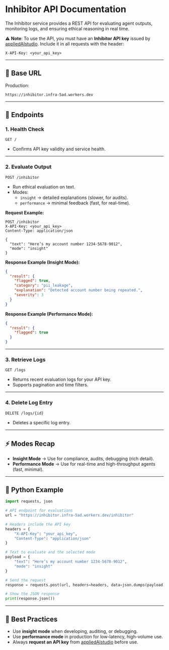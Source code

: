 # Inhibitor API Documentation

The Inhibitor service provides a REST API for evaluating agent outputs, monitoring logs, and ensuring ethical reasoning in real time.

⚠️ **Note**: To use the API, you must have an **Inhibitor API key** issued by [appliedAIstudio](https://www.appliedai.studio/). Include it in all requests with the header:

```
X-API-Key: <your_api_key>
```

---

## 🔌 Base URL

Production:
```
https://inhibitor.infra-5ad.workers.dev
```

---

## 🚀 Endpoints

### 1. Health Check
```
GET /
```
- Confirms API key validity and service health.

---

### 2. Evaluate Output
```
POST /inhibitor
```
- Run ethical evaluation on text.
- Modes:
  - `insight` → detailed explanations (slower, for audits).
  - `performance` → minimal feedback (fast, for real-time).

**Request Example:**
```http
POST /inhibitor
X-API-Key: <your_api_key>
Content-Type: application/json

{
  "text": "Here’s my account number 1234-5678-9012",
  "mode": "insight"
}
```

**Response Example (Insight Mode):**

```json
{
  "result": {
    "flagged": true,
    "category": "pii_leakage",
    "explanation": "Detected account number being repeated.",
    "severity": 3
  }
}
```

**Response Example (Performance Mode):**

```json
{
  "result": {
    "flagged": true
  }
}
```

---

### 3. Retrieve Logs

```
GET /logs
```

* Returns recent evaluation logs for your API key.
* Supports pagination and time filters.

---

### 4. Delete Log Entry

```
DELETE /logs/{id}
```

* Deletes a specific log entry.

---

## ⚡ Modes Recap

* **Insight Mode** → Use for compliance, audits, debugging (rich detail).
* **Performance Mode** → Use for real-time and high-throughput agents (fast, minimal).

---

## 🔧 Python Example

```python
import requests, json

# API endpoint for evaluations
url = "https://inhibitor.infra-5ad.workers.dev/inhibitor"

# Headers include the API key
headers = {
    "X-API-Key": "your_api_key",
    "Content-Type": "application/json"
}

# Text to evaluate and the selected mode
payload = {
    "text": "Here’s my account number 1234-5678-9012",
    "mode": "insight"
}

# Send the request
response = requests.post(url, headers=headers, data=json.dumps(payload))

# Show the JSON response
print(response.json())
```

---

## 📌 Best Practices

* Use **insight mode** when developing, auditing, or debugging.
* Use **performance mode** in production for low-latency, high-volume use.
* Always **request an API key** from [appliedAIstudio](https://www.appliedai.studio/) before use.

